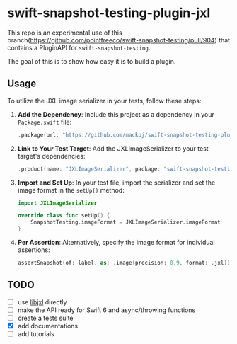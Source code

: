 # swift-snapshot-testing-plugin-jxl

This repo is an experimental use of this branch(https://github.com/pointfreeco/swift-snapshot-testing/pull/904) that contains a PluginAPI for `swift-snapshot-testing`.

The goal of this is to show how easy it is to build a plugin.

## Usage

To utilize the JXL image serializer in your tests, follow these steps:

1. **Add the Dependency**: Include this project as a dependency in your `Package.swift` file:

    ```swift
    .package(url: "https://github.com/mackoj/swift-snapshot-testing-plugin-jxl.git", revision: "0.0.1"),
    ```

2. **Link to Your Test Target**: Add the JXLImageSerializer to your test target's dependencies:

    ```swift
    .product(name: "JXLImageSerializer", package: "swift-snapshot-testing-plugin-jxl"),
    ```

3. **Import and Set Up**: In your test file, import the serializer and set the image format in the `setUp()` method:

    ```swift
    import JXLImageSerializer

    override class func setUp() {
        SnapshotTesting.imageFormat = JXLImageSerializer.imageFormat
    }
    ```

4. **Per Assertion**: Alternatively, specify the image format for individual assertions: 

    ```swift
    assertSnapshot(of: label, as: .image(precision: 0.9, format: .jxl))
    ```

## TODO

- [ ] use [libjxl](https://github.com/libjxl/libjxl) directly
- [ ] make the API ready for Swift 6 and async/throwing functions
- [ ] create a tests suite
- [x] add documentations
- [ ] add tutorials
